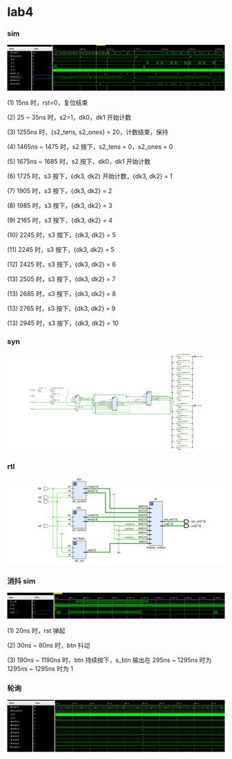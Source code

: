 # lab4

### sim

![zz](./lab4_sim.PNG)

(1) 15ns 时，rst=0，复位结束

(2) 25 ~ 35ns 时，s2=1，dk0，dk1 开始计数

(3) 1255ns 时，{s2_tens, s2_ones} = 20，计数结束，保持

(4) 1465ns ~ 1475 时，s2 按下，s2_tens = 0，s2_ones = 0

(5) 1675ns ~ 1685 时，s2 按下，dk0，dk1 开始计数

(6) 1725 时，s3 按下，{dk3, dk2} 开始计数，{dk3, dk2} = 1

(7) 1905 时，s3 按下，{dk3, dk2} = 2

(8) 1985 时，s3 按下，{dk3, dk2} = 3

(9) 2165 时，s3 按下，{dk3, dk2} = 4

(10) 2245 时，s3 按下，{dk3, dk2} = 5

(11) 2245 时，s3 按下，{dk3, dk2} = 5

(12) 2425 时，s3 按下，{dk3, dk2} = 6

(13) 2505 时，s3 按下，{dk3, dk2} = 7

(13) 2685 时，s3 按下，{dk3, dk2} = 8

(13) 2765 时，s3 按下，{dk3, dk2} = 9

(13) 2945 时，s3 按下，{dk3, dk2} = 10

### syn

![zz](./lab4_syn.PNG)

### rtl

![zz](./lab4_rtl.PNG)

### 消抖 sim

![zz](./lab4_stable_btn_sim.PNG)

(1) 20ns 时，rst 弹起

(2) 30ns ~ 80ns 时，btn 抖动

(3) 190ns ~ 1190ns 时，btn 持续按下，s_btn 输出在 295ns ~ 1295ns 时为 1295ns ~ 1295ns 时为 1

### 轮询

![zz](./lab4_display.PNG)

